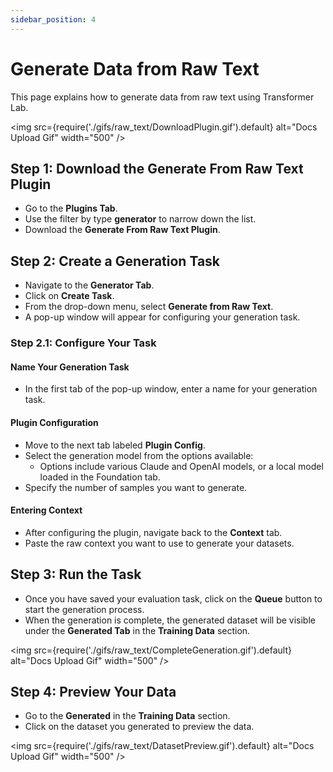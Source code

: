```yaml
---
sidebar_position: 4
---
```


# Generate Data from Raw Text

This page explains how to generate data from raw text using Transformer Lab.

<img src={require('./gifs/raw_text/DownloadPlugin.gif').default} alt="Docs Upload Gif" width="500" />

## Step 1: Download the Generate From Raw Text Plugin

- Go to the **Plugins Tab**.
- Use the filter by type **generator** to narrow down the list.
- Download the **Generate From Raw Text Plugin**.

## Step 2: Create a Generation Task

- Navigate to the **Generator Tab**.
- Click on **Create Task**.
- From the drop-down menu, select **Generate from Raw Text**.
- A pop-up window will appear for configuring your generation task.

### Step 2.1: Configure Your Task

#### Name Your Generation Task

- In the first tab of the pop-up window, enter a name for your generation task.

#### Plugin Configuration

- Move to the next tab labeled **Plugin Config**.
- Select the generation model from the options available:
  - Options include various Claude and OpenAI models, or a local model loaded in the Foundation tab.
- Specify the number of samples you want to generate.

#### Entering Context

- After configuring the plugin, navigate back to the **Context** tab.
- Paste the raw context you want to use to generate your datasets.

## Step 3: Run the Task

- Once you have saved your evaluation task, click on the **Queue** button to start the generation process.
- When the generation is complete, the generated dataset will be visible under the **Generated Tab** in the **Training Data** section.

<img src={require('./gifs/raw_text/CompleteGeneration.gif').default} alt="Docs Upload Gif" width="500" />

## Step 4: Preview Your Data

- Go to the **Generated** in the **Training Data** section.
- Click on the dataset you generated to preview the data.

<img src={require('./gifs/raw_text/DatasetPreview.gif').default} alt="Docs Upload Gif" width="500" />
